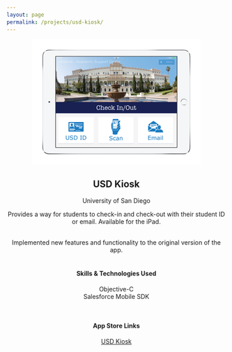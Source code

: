 ```yaml
---
layout: page
permalink: /projects/usd-kiosk/
---
```

<center>
    <img src="/projects/img/usd-kiosk.png" alt="USD Kiosk"/>
	<h2>USD Kiosk</h2>
	<p>University of San Diego</p>
	<p>Provides a way for students to check-in and check-out with their student ID or email. Available for the iPad.</p>
</center>

<br/>

<center>Implemented new features and functionality to the original version of the app.</center>

<br/>

<center><h4>Skills & Technologies Used</h4></center>
<center>
    <p>Objective-C<br/>
    Salesforce Mobile SDK</p>
</center>

<br/>

<center><h4>App Store Links</h4></center>
<center>
	<p><a href="https://itunes.apple.com/us/app/usd-kiosk/id917427928?mt=8" target="_blank">USD Kiosk</a></p>
</center>